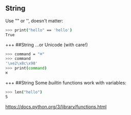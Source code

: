 ## String
Use "" or '', doesn't matter:
```sh
>>> print("hello" == 'hello')
True
```

+++
##String
...or Unicode (with care!)
```sh
>>> command = "⌘"
>>> command
'\xe2\x8c\x98'
>>> print(command)
⌘
```

+++
##String
Some *builtin* functions work with variables:
```sh
>>> len("hello")
5
```

https://docs.python.org/3/library/functions.html